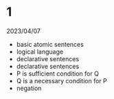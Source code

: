 # 1

2023/04/07

- basic atomic sentences
- logical language
- declarative sentences
- declarative sentences
- P is sufficient condition for Q
- Q is a necessary condition for P
- negation
